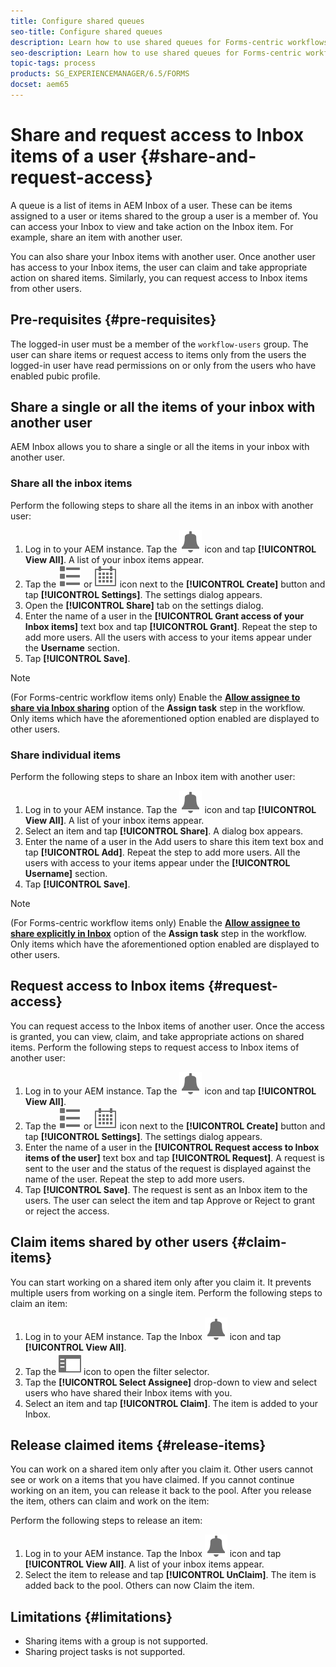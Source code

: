 ```yaml
---
title: Configure shared queues
seo-title: Configure shared queues
description: Learn how to use shared queues for Forms-centric workflows on AEM Forms on OSGi.
seo-description: Learn how to use shared queues for Forms-centric workflows on AEM Forms on OSGi.
topic-tags: process
products: SG_EXPERIENCEMANAGER/6.5/FORMS
docset: aem65
---
```


# Share and request access to Inbox items of a user {#share-and-request-access}

A queue is a list of items in AEM Inbox of a user. These can be items assigned to a user or items shared to the group a user is a member of. You can access your Inbox to view and take action on the Inbox item. For example, share an item with another user.

You can also share your Inbox items with another user. Once another user has access to your Inbox items, the user can claim and take appropriate action on shared items. Similarly, you can request access to Inbox items from other users.

## Pre-requisites {#pre-requisites}

The logged-in user must be a member of the `workflow-users` group. The user can share items or request access to items only from the users the logged-in user have read permissions on or only from the users who have enabled pubic profile.

## Share a single or all the items of your inbox with another user

AEM Inbox allows you to share a single or all the items in your inbox with another user.

### Share all the inbox items

Perform the following steps to share all the items in an inbox with another user:

1. Log in to your AEM instance. Tap the ![Inbox](assets/bell.svg) icon and tap **[!UICONTROL View All]**. A list of your inbox items appear.
1. Tap the ![View Selector](assets/viewlist.svg) or ![View Selector](assets/calendar.svg) icon next to the **[!UICONTROL Create]** button and tap **[!UICONTROL Settings]**. The settings dialog appears.
1. Open the **[!UICONTROL Share]** tab on the settings dialog.
1. Enter the name of a user in the **[!UICONTROL Grant access of your Inbox items]** text box and tap **[!UICONTROL Grant]**. Repeat the step to add more users. All the users with access to your items appear under the **Username** section.
1. Tap **[!UICONTROL Save]**.

>[!NOTE]
>
>(For Forms-centric workflow items only) Enable the **[Allow assignee to share via Inbox sharing](aem-forms-workflow-step-reference.md)** option of the **Assign task** step in the workflow. Only items which have the aforementioned option enabled are displayed to other users.

### Share individual items

Perform the following steps to share an Inbox item with another user:

1. Log in to your AEM instance. Tap the ![Inbox](assets/bell.svg) icon and tap **[!UICONTROL View All]**. A list of your inbox items appear.
1. Select an item and tap **[!UICONTROL Share]**. A dialog box appears.
1. Enter the name of a user in the Add users to share this item text box and tap **[!UICONTROL Add]**. Repeat the step to add more users. All the users with access to your items appear under the **[!UICONTROL Username]** section.
1. Tap **[!UICONTROL Save]**.


>[!NOTE]
>
>(For Forms-centric workflow items only) Enable the **[Allow assignee to share explicitly in Inbox](aem-forms-workflow-step-reference.md)** option of the **Assign task** step in the workflow. Only items which have the aforementioned option enabled are displayed to other users.

## Request access to Inbox items {#request-access}

You can request access to the Inbox items of another user. Once the access is granted, you can view, claim, and take appropriate actions on shared items. Perform the following steps to request access to Inbox items of another user:

1. Log in to your AEM instance. Tap the ![View Selector](assets/bell.svg) icon and tap **[!UICONTROL View All]**.
1. Tap the ![View Selector](assets/viewlist.svg) or ![View Selector](assets/calendar.svg) icon next to the **[!UICONTROL Create]** button and tap **[!UICONTROL Settings]**. The settings dialog appears.
1. Enter the name of a user in the **[!UICONTROL Request access to Inbox items of the user]** text box and tap **[!UICONTROL Request]**. A request is sent to the user and the status of the request is displayed against the name of the user. Repeat the step to add more users.
1. Tap **[!UICONTROL Save]**. The request is sent as an Inbox item to the users. The user can select the item and tap Approve or Reject to grant or reject the access.  


## Claim items shared by other users {#claim-items}

You can start working on a shared item only after you claim it. It prevents multiple users from working on a single item. Perform the following steps to claim an item:

1. Log in to your AEM instance. Tap the Inbox ![Inbox](assets/bell.svg) icon and tap **[!UICONTROL View All]**.
1. Tap the ![Content only](assets/railleft.svg) icon to open the filter selector.
1. Tap the **[!UICONTROL Select Assignee]** drop-down to view and select users who have shared their Inbox items with you.
1. Select an item and tap **[!UICONTROL Claim]**. The item is added to your Inbox.

## Release claimed items {#release-items}

You can work on a shared item only after you claim it. Other users cannot see or work on a items that you have claimed. If you cannot continue working on an item, you can release it back to the pool.   After you release the item, others can claim and work on the item:

Perform the following steps to release an item:

1. Log in to your AEM instance. Tap the Inbox ![Inbox](assets/bell.svg) icon and tap **[!UICONTROL View All]**. A list of your inbox items appear.
1. Select the item to release and tap **[!UICONTROL UnClaim]**. The item is added back to the pool. Others can now Claim the item.

## Limitations {#limitations}

* Sharing items with a group is not supported.
* Sharing project tasks is not supported.

